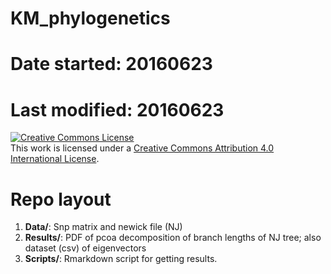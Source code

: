 # KM_phylogenetics
# Date started: 20160623
# Last modified: 20160623

<a rel="license" href="http://creativecommons.org/licenses/by/4.0/"><img alt="Creative Commons License" style="border-width:0" src="https://i.creativecommons.org/l/by/4.0/88x31.png" /></a><br />This work is licensed under a <a rel="license" href="http://creativecommons.org/licenses/by/4.0/">Creative Commons Attribution 4.0 International License</a>.

# Repo layout

1. **Data/**: Snp  matrix and newick file (NJ)   
2. **Results/**: PDF of pcoa decomposition of branch lengths of NJ tree; also dataset (csv) of eigenvectors   
3. **Scripts/**: Rmarkdown script for getting results.   
